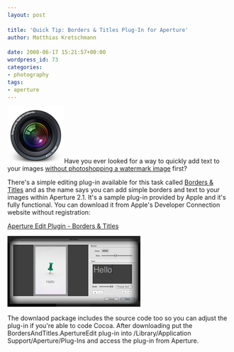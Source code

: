 ```yaml
---
layout: post

title: 'Quick Tip: Borders & Titles Plug-In for Aperture'
author: Matthias Kretschmann

date: 2008-06-17 15:21:57+00:00
wordpress_id: 73
categories:
- photography
tags:
- aperture
---
```


![Aperture](/media/aperture128.png)Have you ever looked for a way to quickly add text to your images [without photoshopping a watermark image](http://www.kremalicious.com/2008/05/high-quality-watermarks-with-aperture/) first?

There's a simple editing plug-in available for this task called [Borders & Titles](http://developer.apple.com/samplecode/BordersAndTitles/index.html) and as the name says you can add simple borders and text to your images within Aperture 2.1. It's a sample plug-in provided by Apple and it's fully functional. You can download it from Apple's Developer Connection website without registration:

[Aperture Edit Plugin - Borders & Titles](http://developer.apple.com/samplecode/BordersAndTitles/index.html)

[![Borders & Titles](/media/aperture_bt_thumb.png)](/media/aperture_bt.png)

The downlaod package includes the source code too so you can adjust the plug-in if you're able to code Cocoa. After downloading put the BordersAndTitles.ApertureEdit plug-in into /Library/Application Support/Aperture/Plug-Ins and access the plug-in from Aperture.
